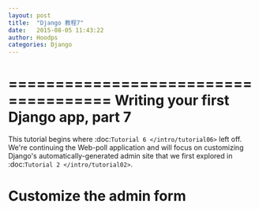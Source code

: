```yaml
---
layout: post
title:  "Django 教程7"
date:   2015-08-05 11:43:22
author: Hoodps
categories: Django
---
```




=====================================
Writing your first Django app, part 7
=====================================

This tutorial begins where :doc:`Tutorial 6 </intro/tutorial06>` left off. We're
continuing the Web-poll application and will focus on customizing Django's
automatically-generated admin site that we first explored in :doc:`Tutorial 2
</intro/tutorial02>`.

Customize the admin form
========================


